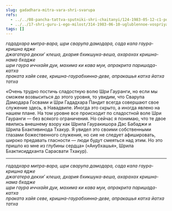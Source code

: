 ```yaml
---
slug: gadadhara-mitra-vara-shri-svarupa
refs:
  - ../../08-pancha-tattva-sputniki-shri-chaitanyi/124-1983-05-12-c1-polozhenie-gadadhara-pandita-v-gaura-lile.md
  - ../../17-shri-guru-i-ego-milost/314-1983-06-10-uglublennoe-vospriyatie-guru-tattvy.md
tags: []
---
```


*гададхара митра-вара, шри сварупа дамодара, сада кала гаура-кришна ядже*\
*джагатера декхи’ клеша, дхария бхикшука-веша, ахарахах кришна-нама бхадже*\
*шри гаура иччхайя дуи, махима ки кава муи, апракрита паришада-катха*\
*праката хайя севе, кришна-гаурабхинна-деве, апракашья катха йатха татха*

«Очень трудно постичь сладостную волю Шри Гауранги, но если мы сможем возвыситься до этого уровня, то увидим, что Сварупа Дамодара Госвами и Шри Гададхара Пандит всегда совершают свое служение здесь, в Навадвипе. Иногда это скрыто, а иногда явлено на нашем плане. На том уровне все происходит по сладостной воле Шри Гауранги — без всякого ограничения. Но сейчас я понимаю, что те двое явились внешнему взору как Шрила Гауракишора Дас Бабаджи и Шрила Бхактивинода Тхакур. Я увидел это своими собственными глазами божественного служения, но сие не следует афишировать, широко предавать гласности — люди будут смеяться над этим. Но это пришло ко мне из глубины сердца» («Анубхашья», Шрила Бхактисиддханта Сарасвати Тхакур).

---

*гададхара митра-вара, шри сварупа дамодара, сада кала гаура-кришна ядже*\
*джагатера декхи’ клеша, дхария бхикшука-веша, ахарахах кришна-нама бхадже*\
*шри гаура иччхайя дуи, махима ки кава муи, апракрита паришада-катха*\
*праката хайя севе, кришна-гаурабхинна-деве, апракашья катха йатха татха*
